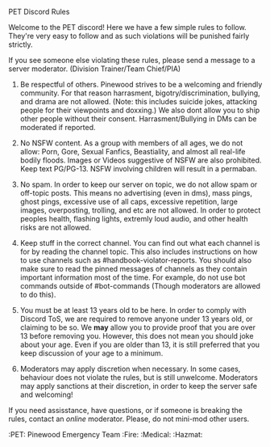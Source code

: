 PET Discord Rules

Welcome to the PET discord! Here we have a few simple rules to follow. They're very easy to follow and as such violations will be punished fairly strictly.

If you see someone else violating these rules, please send a message to a server moderator. (Division Trainer/Team Chief/PIA)

1. Be respectful of others. Pinewood strives to be a welcoming and friendly community. For that reason harrasment, bigotry/discrimination, bullying, and drama are not allowed. (Note: this includes suicide jokes, attacking people for their viewpoints and doxxing.) We also dont allow you to ship other people without their consent. Harrasment/Bullying in DMs can be moderated if reported.

2. No NSFW content. As a group with members of all ages, we do not allow: Porn, Gore, Sexual Fanfics, Beastiality, and almost all real-life bodily floods. Images or Videos suggestive of NSFW are also prohibited. Keep text PG/PG-13. NSFW involving children will result in a permaban.

3. No spam. In order to keep our server on topic, we do not allow spam or off-topic posts. This means no advertising (even in dms), mass pings, ghost pings, excessive use of all caps, excessive repetition, large images, overposting, trolling, and etc are not allowed. In order to protect peoples health, flashing lights, extremly loud audio, and other health risks are not allowed. 

4. Keep stuff in the correct channel. You can find out what each channel is for by reading the channel topic. This also includes instructions on how to use channels such as #handbook-violator-reports. You should also make sure to read the pinned messages of channels as they contain important information most of the time. For example, do not use bot commands outside of #bot-commands (Though moderators are allowed to do this).

5. You must be at least 13 years old to be here. In order to comply with Discord ToS, we are required to remove anyone under 13 years old, or claiming to be so. We **may** allow you to provide proof that you are over 13 before removing you. However, this does not mean you should joke about your age. Even if you are older than 13, it is still preferred that you keep discussion of your age to a minimum.

6. Moderators may apply discretion when necessary.  In some cases, behaviour does not violate the rules, but is still unwelcome. Moderators may apply sanctions at their discretion, in order to keep the server safe and welcoming!

If you need assisstance, have questions, or if someone is breaking the rules, contact an *online* moderator. Please, do not mini-mod other users.

:PET: Pinewood Emergency Team
:Fire: :Medical: :Hazmat: